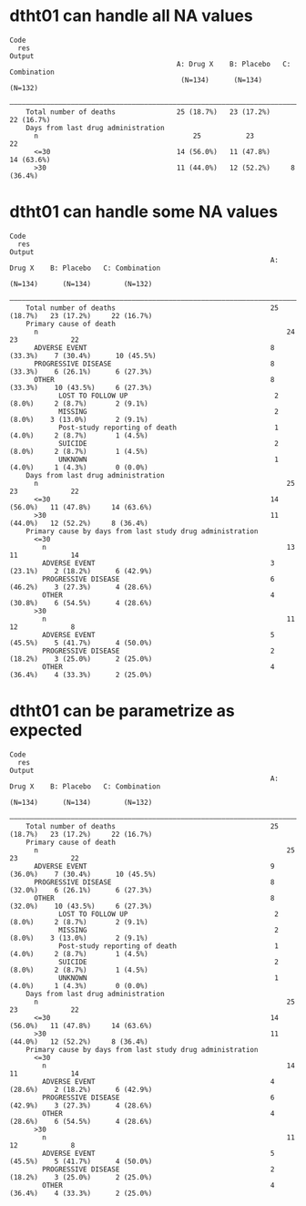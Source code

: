 # dtht01 can handle all NA values

    Code
      res
    Output
                                             A: Drug X    B: Placebo   C: Combination
                                              (N=134)      (N=134)        (N=132)    
        —————————————————————————————————————————————————————————————————————————————
        Total number of deaths               25 (18.7%)   23 (17.2%)     22 (16.7%)  
        Days from last drug administration                                           
          n                                      25           23             22      
          <=30                               14 (56.0%)   11 (47.8%)     14 (63.6%)  
          >30                                11 (44.0%)   12 (52.2%)     8 (36.4%)   

# dtht01 can handle some NA values

    Code
      res
    Output
                                                                    A: Drug X    B: Placebo   C: Combination
                                                                     (N=134)      (N=134)        (N=132)    
        ————————————————————————————————————————————————————————————————————————————————————————————————————
        Total number of deaths                                      25 (18.7%)   23 (17.2%)     22 (16.7%)  
        Primary cause of death                                                                              
          n                                                             24           23             22      
          ADVERSE EVENT                                             8 (33.3%)    7 (30.4%)      10 (45.5%)  
          PROGRESSIVE DISEASE                                       8 (33.3%)    6 (26.1%)      6 (27.3%)   
          OTHER                                                     8 (33.3%)    10 (43.5%)     6 (27.3%)   
                LOST TO FOLLOW UP                                    2 (8.0%)     2 (8.7%)       2 (9.1%)   
                MISSING                                              2 (8.0%)    3 (13.0%)       2 (9.1%)   
                Post-study reporting of death                        1 (4.0%)     2 (8.7%)       1 (4.5%)   
                SUICIDE                                              2 (8.0%)     2 (8.7%)       1 (4.5%)   
                UNKNOWN                                              1 (4.0%)     1 (4.3%)       0 (0.0%)   
        Days from last drug administration                                                                  
          n                                                             25           23             22      
          <=30                                                      14 (56.0%)   11 (47.8%)     14 (63.6%)  
          >30                                                       11 (44.0%)   12 (52.2%)     8 (36.4%)   
        Primary cause by days from last study drug administration                                           
          <=30                                                                                              
            n                                                           13           11             14      
            ADVERSE EVENT                                           3 (23.1%)    2 (18.2%)      6 (42.9%)   
            PROGRESSIVE DISEASE                                     6 (46.2%)    3 (27.3%)      4 (28.6%)   
            OTHER                                                   4 (30.8%)    6 (54.5%)      4 (28.6%)   
          >30                                                                                               
            n                                                           11           12             8       
            ADVERSE EVENT                                           5 (45.5%)    5 (41.7%)      4 (50.0%)   
            PROGRESSIVE DISEASE                                     2 (18.2%)    3 (25.0%)      2 (25.0%)   
            OTHER                                                   4 (36.4%)    4 (33.3%)      2 (25.0%)   

# dtht01 can be parametrize as expected

    Code
      res
    Output
                                                                    A: Drug X    B: Placebo   C: Combination
                                                                     (N=134)      (N=134)        (N=132)    
        ————————————————————————————————————————————————————————————————————————————————————————————————————
        Total number of deaths                                      25 (18.7%)   23 (17.2%)     22 (16.7%)  
        Primary cause of death                                                                              
          n                                                             25           23             22      
          ADVERSE EVENT                                             9 (36.0%)    7 (30.4%)      10 (45.5%)  
          PROGRESSIVE DISEASE                                       8 (32.0%)    6 (26.1%)      6 (27.3%)   
          OTHER                                                     8 (32.0%)    10 (43.5%)     6 (27.3%)   
                LOST TO FOLLOW UP                                    2 (8.0%)     2 (8.7%)       2 (9.1%)   
                MISSING                                              2 (8.0%)    3 (13.0%)       2 (9.1%)   
                Post-study reporting of death                        1 (4.0%)     2 (8.7%)       1 (4.5%)   
                SUICIDE                                              2 (8.0%)     2 (8.7%)       1 (4.5%)   
                UNKNOWN                                              1 (4.0%)     1 (4.3%)       0 (0.0%)   
        Days from last drug administration                                                                  
          n                                                             25           23             22      
          <=30                                                      14 (56.0%)   11 (47.8%)     14 (63.6%)  
          >30                                                       11 (44.0%)   12 (52.2%)     8 (36.4%)   
        Primary cause by days from last study drug administration                                           
          <=30                                                                                              
            n                                                           14           11             14      
            ADVERSE EVENT                                           4 (28.6%)    2 (18.2%)      6 (42.9%)   
            PROGRESSIVE DISEASE                                     6 (42.9%)    3 (27.3%)      4 (28.6%)   
            OTHER                                                   4 (28.6%)    6 (54.5%)      4 (28.6%)   
          >30                                                                                               
            n                                                           11           12             8       
            ADVERSE EVENT                                           5 (45.5%)    5 (41.7%)      4 (50.0%)   
            PROGRESSIVE DISEASE                                     2 (18.2%)    3 (25.0%)      2 (25.0%)   
            OTHER                                                   4 (36.4%)    4 (33.3%)      2 (25.0%)   

